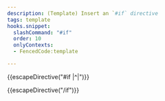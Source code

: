 ```yaml
---
description: (Template) Insert an `#if` directive
tags: template
hooks.snippet:
  slashCommand: "#if"
  order: 10
  onlyContexts:
  - FencedCode:template

---
```

{{escapeDirective("#if |^|")}}

{{escapeDirective("/if")}}